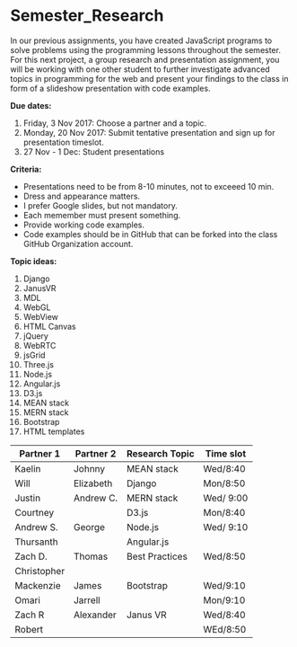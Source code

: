 # Semester_Research

In our previous assignments, you have created JavaScript programs to solve problems using the programming lessons throughout the semester. For this next project, a group research and presentation assignment, you will be working with one other student to further investigate advanced topics in programming for the web and present your findings to the class in form of a slideshow presentation with code examples.

**Due dates:**
1. Friday, 3 Nov 2017: Choose a partner and a topic.
2. Monday, 20 Nov 2017: Submit tentative presentation and sign up for presentation timeslot.
3. 27 Nov - 1 Dec: Student presentations

**Criteria:**
* Presentations need to be from 8-10 minutes, not to exceeed 10 min. 
* Dress and appearance matters.
* I prefer Google slides, but not mandatory.
* Each memember must present something.
* Provide working code examples.
* Code examples should be in GitHub that can be forked into the class GitHub Organization account.

**Topic ideas:**
1. Django
2. JanusVR
3. MDL
4. WebGL
5. WebView
6. HTML Canvas
7. jQuery
8. WebRTC
9. jsGrid
10. Three.js
11. Node.js
12. Angular.js
13. D3.js
14. MEAN stack
15. MERN stack
16. Bootstrap
17. HTML templates

| Partner 1 | Partner 2 | Research Topic | Time slot |
| --------- | --------- | -------------- | --------- |
| Kaelin    | Johnny    | MEAN stack     | Wed/8:40 |
| Will      | Elizabeth | Django  | Mon/8:50 |
| Justin    | Andrew C. | MERN stack     | Wed/ 9:00 |
| Courtney  |           | D3.js          | Mon/8:40 |
| Andrew S. | George    | Node.js        | Wed/ 9:10 |
| Thursanth |           | Angular.js     | |
| Zach D.   | Thomas    | Best Practices | Wed/8:50 |
| Christopher|  |   | |
| Mackenzie | James | Bootstrap | Wed/9:10|
| Omari | Jarrell | | Mon/9:10 |
| Zach R | Alexander | Janus VR | Wed/8:40|
| Robert | | | WEd/8:50 |
